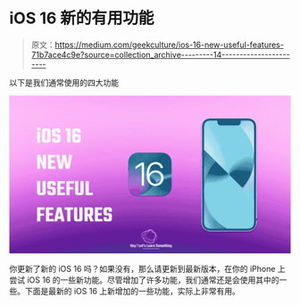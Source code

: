 # iOS 16 新的有用功能

> 原文：<https://medium.com/geekculture/ios-16-new-useful-features-71b7ace4c9e?source=collection_archive---------14----------------------->

以下是我们通常使用的四大功能

![](img/a3b12d4878f669a5f48a3a36024bfbff.png)

你更新了新的 iOS 16 吗？如果没有，那么请更新到最新版本，在你的 iPhone 上尝试 iOS 16 的一些新功能。尽管增加了许多功能，我们通常还是会使用其中的一些。下面是最新的 iOS 16 上新增加的一些功能，实际上非常有用。